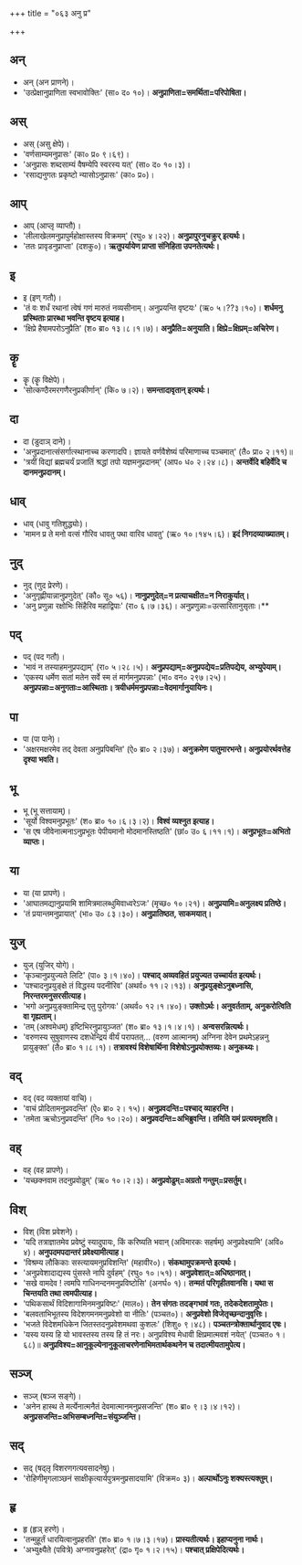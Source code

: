+++
title = "०६३ अनु प्र"

+++

## अन्
- अन् (अन प्राणने)।
- 'उत्प्रेक्षानुप्राणिता स्वभावोक्तिः' (सा० द० १०)। **अनुप्राणिता=समर्थिता=परिपोषिता।**

## अस्
- अस् (असु क्षेपे)।
- 'वर्णसाम्यमनुप्रासः' (का० प्र० ९।६९)।
- 'अनुप्रासः शब्दसाम्यं वैषम्येपि स्वरस्य यत्' (सा० द० १०।३)।
- 'रसाद्यनुगतः प्रकृष्टो न्यासोऽनुप्रासः' (का० प्र०)।

## आप्
- आप् (आप्लृ व्याप्तौ)।
- 'लीलाखेलमनुप्रापुर्महोक्षास्तस्य विक्रमम्' (रघु० ४।२२)। **अनुप्रापुरनुचक्रुर् इत्यर्थः।**
- 'ततः प्रावृडनुप्राप्ता' (दशकु०)। **ऋतुपर्यायेण प्राप्ता संनिहिता उपनतेत्यर्थः।**

## इ
- इ (इण् गतौ)।
- 'तं वः शर्धं रथानां त्वेषं गणं मारुतं नव्यसीनाम्। अनुप्रयन्ति वृष्टयः' (ऋ० ५।??३।१०)। **शर्धमनु प्रस्थिताः प्रारब्धा भवन्ति वृष्टय इत्याह।**
- 'क्षिप्रे हैषामपरोऽनुप्रैति' (श० ब्रा० १३।८।१।७)। **अनुप्रैति=अनुयाति। क्षिप्रे=क्षिप्रम्=अचिरेण।**

## कॄ
- कॄ (कॄ विक्षेपे)।
- 'सोत्कण्ठैरमरगणैरनुप्रकीर्णान्' (कि० ७।२)। **समन्तादावृतान् इत्यर्थः।**

## दा
- दा (डुदाञ् दाने)।
- 'अनुप्रदानात्संसर्गात्स्थानाच्च करणादपि। ज्ञायते वर्णवैशेष्यं परिमाणाच्च पञ्चमात्' (तै० प्रा० २।११)॥
- 'त्रयीं विद्यां ब्रह्मचर्यं प्रजातिं श्रद्धां तपो यज्ञमनुप्रदानम्' (आप० ध० २।२४।८)। **अन्तर्वेदि बहिर्वेदि च दानमनुप्रदानम्।**

## धाव्
- धाव् (धावु गतिशुद्ध्योः)।
- 'मामन प्र ते मनो वत्सं गौरिव धावतु पथा वारिव धावतु' (ऋ० १०।१४५।६)। **इदं निगदव्याख्यातम्।**

## नुद्
- नुद् (णुद प्रेरणे)।
- 'अनुगृह्णीयान्नानुप्रणुदेत्' (कौ० सू० ५६)। **नानुप्रणुदेत्=न प्रत्याचक्षीत=न निराकुर्यात्।**
- 'अनु प्रणुन्ना रक्षोभिः सिंहैरिव महाद्विपाः' (रा० ६।७।३६)। अनुप्रणुन्नाः=उत्सारितानुसृताः।**

## पद्
- पद् (पद गतौ)।
- 'भावं न तस्याहमनुप्रपद्याम्' (रा० ५।२८।५)। **अनुप्रपद्याम्=अनुप्रपद्येय=प्रतिपद्येय, अभ्युपेयाम्।**
- 'एकस्य धर्मेण सतां मतेन सर्वे स्म तं मार्गमनुप्रपन्नाः' (भा० वन० २९७।२५)। **अनुप्रपन्नाः=अनुगताः=आस्थिताः। त्रयीधर्ममनुप्रपन्नाः=वेदमार्गानुयायिनः।**

## पा
- पा (पा पाने)।
- 'अक्षरमक्षरमेव तद् देवता अनुप्रपिबन्ति' (ऐ० ब्रा० २।३७)। **अनुक्रमेण पातुमारभन्ते। अनुप्रयोरर्थवत्तेह दृश्या भवति।**

## भू
- भू (भू सत्तायाम्)।
- 'सूर्यो विश्वमनुप्रभूतः' (श० ब्रा० १०।६।३।२)। **विश्वं व्यश्नुत इत्याह।**
- 'स एष जीवेनात्मनाऽनुप्रभूतः पेपीयमानो मोदमानस्तिष्ठति' (छां० उ० ६।११।१)। **अनुप्रभूतः=अभितो व्याप्तः।**

## या
- या (या प्रापणे)।
- 'आघातमद्यानुप्रयामि शामित्रमालब्धुमिवाध्वरेऽजः' (मृच्छ० १०।२१)। **अनुप्रयामि=अनुलक्ष्य प्रतिष्ठे।**
- 'तं प्रयान्तमनुप्रायात्' (भा० उ० ८३।३०)। **अनुप्रातिष्ठत, साकमयात्।**

## युज्
- युज् (युजिर् योगे)।
- 'कृञ्चानुप्रयुज्यते लिटि' (पा० ३।१।४०)। **पश्चाद् अव्यवहितं प्रयुज्यत उच्चार्यत इत्यर्थः।**
- 'पश्चादनुप्रयुङ्क्षे तं विद्धस्य पदनीरिव' (अथर्व० ११।२।१३)। **अनुप्रयुङ्क्षेऽनुबध्नासि, निरन्तरमनुसरसीत्याह।**
- 'भगो अनुप्रयुङ्क्तामिन्द्र एतु पुरोगवः' (अथर्व० १२।१।४०)। **उक्तोऽर्थः। अनुवर्तताम्, अनुकरोत्विति वा गृह्यताम्।**
- 'तम् (अश्वमेधम्) इष्टिभिरनुप्रायुञ्जत' (श० ब्रा० १३।१।४।१)। **अन्वसरन्नित्यर्थः।**
- 'वरुणस्य सुषुवाणस्य दशधेन्द्रियं वीर्यं परापतत्… (वरुण आत्मानम्) अग्निना देवेन प्रथमेऽहन्ननु प्रायुङ्क्त' (तै० ब्रा० १।८।१)। **तत्रावश्यं विशेषार्थिना विशेषोऽनुप्रयोक्तव्यः। अनुकथ्यः।**

## वद्
- वद् (वद व्यक्तायां वाचि)।
- 'वाचं प्रोदितामनुप्रवदन्ति' (ऐ० ब्रा० २। १५)। **अनुप्रवदन्ति=पश्चाद् व्याहरन्ति।**
- 'तमेता ऋचोऽनुप्रवदन्ति' (नि० १०।२०)। **अनुप्रवदन्ति=अभिब्रुवन्ति। तमिति यमं प्रत्यवमृशति।**

## वह्
- वह् (वह प्रापणे)।
- 'यच्छक्नवाम तदनुप्रवोढुम्' (ऋ० १०।२।३)। **अनुप्रवोढुम्=अग्रतो गन्तुम्=प्रसर्तुम्।**

## विश्
- विश् (विश प्रवेशने)।
- 'यदि तत्राज्ञातमेव प्रवेष्टुं स्यादुपायः, किं करिष्यति भवान् (अविमारकः सहर्षम्) अनुप्रवेक्ष्यामि' (अवि० ४)। **अनुपदमपदान्तरं प्रवेक्ष्यामीत्याह।**
- 'विश्रम्य लौकिकाः सस्त्यायमनुप्रविशन्ति' (महावीर०)। **संकथामुपक्रमन्ते इत्यर्थः।**
- 'अनुप्रवेशादाद्यस्य पुंसस्ते नापि दुर्वहम्' (रघु० १०।५१)। **अनुप्रवेशात्=अधिष्ठानात्।**
- 'सखे वामदेव ! त्वमपि गाधिनन्दनमनुप्रविष्टोसि' (अनर्घ० १)। **तन्मतं परिगृहीतवानसि। यथा स चिन्तयति तथा त्वमपीत्याह।**
- 'पथिकसार्थं विदिशागामिनमनुप्रविष्टः' (माल०)। **तेन संगतः तदङ्गभावं गतः, तदेकदेशतामुपेतः।**
- 'बलवताभिभूतस्य विदेशगमनमनुप्रवेशो वा नीतिः' (पञ्चत०)। **अनुप्रवेशो विजेतृच्छन्दानुवृत्तिः।**
- 'भजते विदेशमधिकेन जितस्तदनुप्रवेशमथवा कुशलः' (शिशु० ९।४८)। **पञ्चतन्त्रोक्तार्थानुवाद एषः।**
- 'यस्य यस्य हि यो भावस्तस्य तस्य हि तं नरः। अनुप्रविश्य मेधावी क्षिप्रमात्मवशं नयेत्' (पञ्चत० १।६८)॥ **अनुप्रविश्य=आनुकूल्येनानुकूलाचरणेनाभिमतार्थकथनेन च तदात्मीयतामुपेत्य।**

## सञ्ज्
- सञ्ज् (षञ्ज सङ्गे)।
- 'अनेन हास्थ ते मर्त्येनात्मनैतं देवमात्मानमनुप्रसजन्ति' (श० ब्रा० ९।३।४।१२)। **अनुप्रसजन्ति=अभिसम्बध्नन्ति=संयुञ्जन्ति।**

## सद्
- सद् (षद्लृ विशरणगत्यवसादनेषु)।
- 'रोहिणीमृगलाञ्छनं साक्षीकृत्यार्यपुत्रमनुप्रसादयामि' (विक्रम० ३)। **अल्पार्थोऽनुः शक्यस्त्यक्तुम्।**

## हृ
- हृ (हृञ् हरणे)।
- 'तन्मुहूर्तं धारयित्वानुप्रहरति' (श० ब्रा० १।७।३।१७)। **प्रास्यतीत्यर्थः। इहाप्यनुना नार्थः।**
- 'अभ्युक्ष्यैते (पवित्रे) अग्नावनुप्रहरेत्' (द्रा० गृ० १।२।१५)। **पश्चात् प्रक्षिपेदित्यर्थः।**
